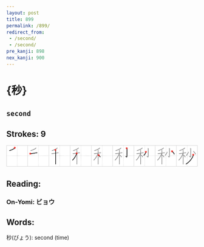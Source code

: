 ```yaml
---
layout: post
title: 899
permalink: /899/
redirect_from:
 - /second/
 - /second/
pre_kanji: 898
nex_kanji: 900
---
```


# {秒}

## `second`

## Strokes: 9

<div class="stroke"><img src="../images/E7A792.png" /></div>

## Reading:

### On-Yomi: ビョウ

## Words:

秒(びょう): second (time)
